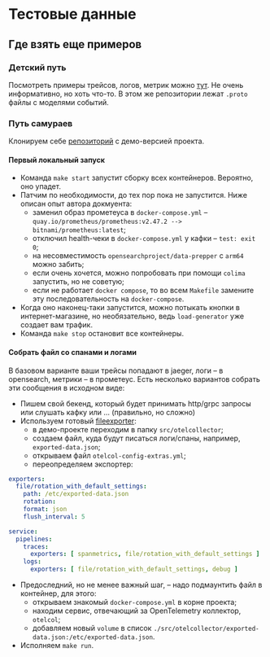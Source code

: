 # Тестовые данные

## Где взять еще примеров

### Детский путь

Посмотреть примеры трейсов, логов, метрик
можно [тут](https://github.com/open-telemetry/opentelemetry-proto/blob/v1.0.0/examples/trace.json).
Не очень информативно, но хоть что-то. В этом же репозитории лежат `.proto` файлы с моделями событий.

### Путь самураев

Клонируем себе [репозиторий](https://github.com/open-telemetry/opentelemetry-demo) с демо-версией проекта.

#### Первый локальный запуск

- Команда `make start` запустит сборку всех контейнеров. Вероятно, оно упадет.
- Патчим по необходимости, до тех пор пока не запустится. Ниже описан опыт автора докмуента:
    - заменил образ прометеуса
      в `docker-compose.yml` – `quay.io/prometheus/prometheus:v2.47.2 --> bitnami/prometheus:latest`;
    - отключил health-чеки в `docker-compose.yml` у кафки – `test: exit 0`;
    - на несовместимость `opensearchproject/data-prepper` с `arm64` можно забить;
    - если очень хочется, можно попробовать при помощи `colima` запустить, но не советую;
    - если не работает `docker compose`, то во всем `Makefile` замените эту последовательность на `docker-compose`.
- Когда оно наконец-таки запустится, можно потыкать кнопки в интернет-магазине, но необязательно, ведь `load-generator`
  уже создает вам трафик.
- Команда `make stop` остановит все контейнеры.

#### Собрать файл со спанами и логами

В базовом варианте ваши трейсы попадают в jaeger, логи – в opensearch, метрики – в прометеус. Есть несколько вариантов
собрать эти сообщения в исходном виде:

- Пишем свой бекенд, который будет принимать http/grpc запросы или слушать кафку или ... (правильно, но сложно)
- Используем
  готовый [fileexporter](https://github.com/open-telemetry/opentelemetry-collector-contrib/tree/main/exporter/fileexporter):
    - в демо-проекте переходим в папку `src/otelcollector`;
    - создаем файл, куда будут писаться логи/спаны, например, `exported-data.json`;
    - открываем файл `otelcol-config-extras.yml`;
    - переопределяем экспортер:

```yaml
exporters:
  file/rotation_with_default_settings:
    path: /etc/exported-data.json
    rotation:
    format: json
    flush_interval: 5

service:
  pipelines:
    traces:
      exporters: [ spanmetrics, file/rotation_with_default_settings ]
    logs:
      exporters: [ file/rotation_with_default_settings, debug ]
```

- Предоследний, но не менее важный шаг, – надо подмаунтить файл в контейнер, для этого:
    - открываем знакомый `docker-compose.yml` в корне проекта;
    - находим сервис, отвечающий за OpenTelemetry коллектор, `otelcol`;
    - добавляем новый `volume` в список `./src/otelcollector/exported-data.json:/etc/exported-data.json`.
- Исполняем `make run`.
